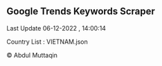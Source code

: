 

## Google Trends Keywords Scraper 
 
Last Update 06-12-2022 , 14:00:14

Country List :
VIETNAM.json



© Abdul Muttaqin 
